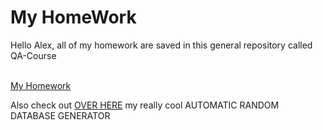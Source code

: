<h1>My HomeWork</h1>
<p>Hello Alex, all of my homework are saved in this general repository called QA-Course</p>
<br><a href="https://github.com/VladFeldfix/QA-Course.git">My Homework</a><br>
<p>Also check out <a href="https://github.com/VladFeldfix/DB-random-data-generator.git">OVER HERE</a> my really cool AUTOMATIC RANDOM DATABASE GENERATOR</p>
